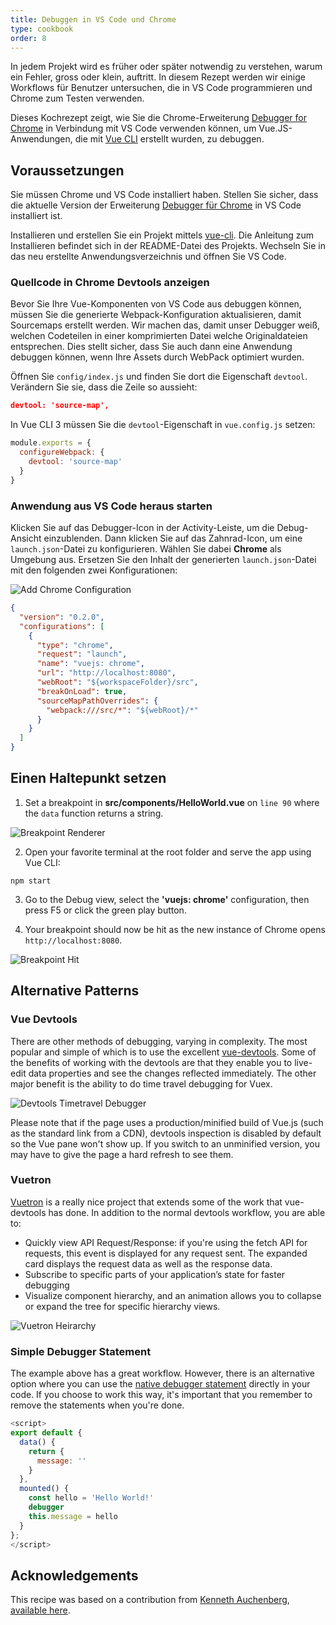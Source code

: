 ```yaml
---
title: Debuggen in VS Code und Chrome
type: cookbook
order: 8
---
```


In jedem Projekt wird es früher oder später notwendig zu verstehen, warum ein Fehler, gross oder klein, auftritt. In diesem Rezept werden wir einige Workflows für Benutzer untersuchen, die in VS Code programmieren und Chrome zum Testen verwenden.

Dieses Kochrezept zeigt, wie Sie die Chrome-Erweiterung [Debugger for Chrome](https://github.com/Microsoft/VSCode-chrome-debug) in Verbindung mit VS Code verwenden können, um Vue.JS-Anwendungen, die mit [Vue CLI](https://github.com/vuejs/vue-cli) erstellt wurden, zu debuggen.

## Voraussetzungen

Sie müssen Chrome und VS Code installiert haben. Stellen Sie sicher, dass die aktuelle Version der Erweiterung [Debugger für Chrome](https://marketplace.visualstudio.com/items?itemName=msjsdiag.debugger-for-chrome) in VS Code installiert ist.

Installieren und erstellen Sie ein Projekt mittels [vue-cli](https://github.com/vuejs/vue-cli). Die Anleitung zum Installieren befindet sich in der README-Datei des Projekts. Wechseln Sie in das neu erstellte Anwendungsverzeichnis und öffnen Sie VS Code.

### Quellcode in Chrome Devtools anzeigen

Bevor Sie Ihre Vue-Komponenten von VS Code aus debuggen können, müssen Sie die generierte Webpack-Konfiguration aktualisieren, damit Sourcemaps erstellt werden. Wir machen das, damit unser Debugger weiß, welchen Codeteilen in einer komprimierten Datei welche Originaldateien entsprechen. Dies stellt sicher, dass Sie auch dann eine Anwendung debuggen können, wenn Ihre Assets durch WebPack optimiert wurden.

Öffnen Sie `config/index.js` und finden Sie dort die Eigenschaft `devtool`. Verändern Sie sie, dass die Zeile so aussieht:

```json
devtool: 'source-map',
```

In Vue CLI 3 müssen Sie die `devtool`-Eigenschaft in `vue.config.js` setzen:

```js
module.exports = {
  configureWebpack: {
    devtool: 'source-map'
  }
}
```

### Anwendung aus VS Code heraus starten

Klicken Sie auf das Debugger-Icon in der Activity-Leiste, um die Debug-Ansicht einzublenden. Dann klicken Sie auf das Zahnrad-Icon, um eine `launch.json`-Datei zu konfigurieren. Wählen Sie dabei **Chrome** als Umgebung aus. Ersetzen Sie den Inhalt der generierten `launch.json`-Datei mit den folgenden zwei Konfigurationen:

![Add Chrome Configuration](/images/config_add.png)

```json
{
  "version": "0.2.0",
  "configurations": [
    {
      "type": "chrome",
      "request": "launch",
      "name": "vuejs: chrome",
      "url": "http://localhost:8080",
      "webRoot": "${workspaceFolder}/src",
      "breakOnLoad": true,
      "sourceMapPathOverrides": {
        "webpack:///src/*": "${webRoot}/*"
      }
    }
  ]
}
```

## Einen Haltepunkt setzen

1.  Set a breakpoint in **src/components/HelloWorld.vue** on `line 90` where the `data` function returns a string.

  ![Breakpoint Renderer](/images/breakpoint_set.png)

2.  Open your favorite terminal at the root folder and serve the app using Vue CLI:

  ```
  npm start
  ```

3.  Go to the Debug view, select the **'vuejs: chrome'** configuration, then press F5 or click the green play button.

4.  Your breakpoint should now be hit as the new instance of Chrome opens `http://localhost:8080`.

  ![Breakpoint Hit](/images/breakpoint_hit.png)

## Alternative Patterns

### Vue Devtools

There are other methods of debugging, varying in complexity. The most popular and simple of which is to use the excellent [vue-devtools](https://chrome.google.com/webstore/detail/vuejs-devtools/nhdogjmejiglipccpnnnanhbledajbpd). Some of the benefits of working with the devtools are that they enable you to live-edit data properties and see the changes reflected immediately. The other major benefit is the ability to do time travel debugging for Vuex.

![Devtools Timetravel Debugger](/images/devtools-timetravel.gif)

<p class="tip">Please note that if the page uses a production/minified build of Vue.js (such as the standard link from a CDN), devtools inspection is disabled by default so the Vue pane won't show up. If you switch to an unminified version, you may have to give the page a hard refresh to see them.</p>

### Vuetron

[Vuetron](http://vuetron.io/) is a really nice project that extends some of the work that vue-devtools has done. In addition to the normal devtools workflow, you are able to:

* Quickly view API Request/Response: if you're using the fetch API for requests, this event is displayed for any request sent. The expanded card displays the request data as well as the response data.
* Subscribe to specific parts of your application’s state for faster debugging
* Visualize component hierarchy, and an animation allows you to collapse or expand the tree for specific hierarchy views.

![Vuetron Heirarchy](/images/vuetron-heirarchy.gif)

### Simple Debugger Statement

The example above has a great workflow. However, there is an alternative option where you can use the [native debugger statement](https://developer.mozilla.org/en-US/docs/Web/JavaScript/Reference/Statements/debugger) directly in your code. If you choose to work this way, it's important that you remember to remove the statements when you're done.

```js
<script>
export default {
  data() {
    return {
      message: ''
    }
  },
  mounted() {
    const hello = 'Hello World!'
    debugger
    this.message = hello
  }
};
</script>
```

## Acknowledgements

This recipe was based on a contribution from [Kenneth Auchenberg](https://twitter.com/auchenberg), [available here](https://github.com/Microsoft/VSCode-recipes/tree/master/vuejs-cli).
